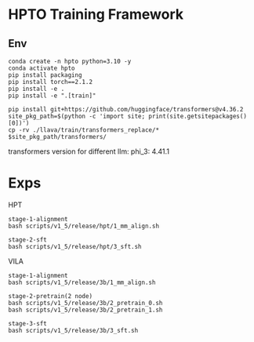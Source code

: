 # HPTO Training Framework

## Env
```
conda create -n hpto python=3.10 -y
conda activate hpto
pip install packaging
pip install torch==2.1.2
pip install -e .
pip install -e ".[train]"

pip install git+https://github.com/huggingface/transformers@v4.36.2
site_pkg_path=$(python -c 'import site; print(site.getsitepackages()[0])')
cp -rv ./llava/train/transformers_replace/* $site_pkg_path/transformers/
```

transformers version for different llm:
phi_3: 4.41.1


# Exps
HPT
```
stage-1-alignment
bash scripts/v1_5/release/hpt/1_mm_align.sh

stage-2-sft
bash scripts/v1_5/release/hpt/3_sft.sh
```

VILA
```
stage-1-alignment
bash scripts/v1_5/release/3b/1_mm_align.sh

stage-2-pretrain(2 node)
bash scripts/v1_5/release/3b/2_pretrain_0.sh
bash scripts/v1_5/release/3b/2_pretrain_1.sh

stage-3-sft
bash scripts/v1_5/release/3b/3_sft.sh
```